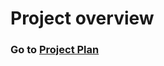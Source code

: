 # Project overview

### Go to [Project Plan](https://github.com/salt-community/pp-amanda/blob/main/ProjectPlan.md)